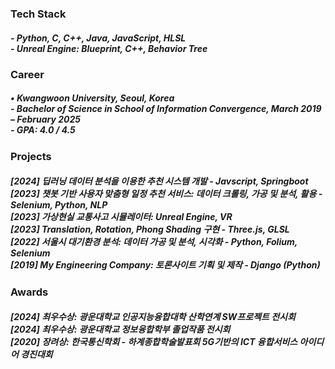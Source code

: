 <!--타이틀 부분-->

<!--내용 부분-->
<h3 align="left"> Tech Stack </h3>
<div align="left"><h5>
- Python, C, C++, Java, JavaScript, HLSL <br>
- Unreal Engine: Blueprint, C++, Behavior Tree
  </h5>
</div>

<h3 align="left"> Career </h3>
<div align="left"> <h5>
• Kwangwoon University, Seoul, Korea <br>
- Bachelor of Science in School of Information Convergence, March 2019 – February 2025<br>
- GPA: 4.0 / 4.5
  </h5>
</div>


<h3 align="left"> Projects </h3>
<div align="left"> <h5>
  [2024] 딥러닝 데이터 분석을 이용한 추천 시스템 개발 - Javscript, Springboot <br>
  [2023] 챗봇 기반 사용자 맞춤형 일정 추천 서비스: 데이터 크롤링, 가공 및 분석, 활용 - Selenium, Python, NLP <br>
  [2023] 가상현실 교통사고 시뮬레이터: Unreal Engine, VR <br>
  [2023] Translation, Rotation, Phong Shading 구현 - Three.js, GLSL <br>
  [2022] 서울시 대기환경 분석: 데이터 가공 및 분석, 시각화 - Python, Folium, Selenium <br>
  [2019] My Engineering Company: 토론사이트 기획 및 제작 - Django (Python)
</h5>
</div>

<h3 align="left"> Awards </h3>
<div align="left"> <h5>
[2024] 최우수상: 광운대학교 인공지능융합대학 산학연계 SW프로젝트 전시회 <br>
[2024] 최우수상: 광운대학교 정보융합학부 졸업작품 전시회<br>
[2020] 장려상: 한국통신학회 - 하계종합학술발표회 5G기반의 ICT 융합서비스 아이디어 경진대회<br>
</h5>
</div>
